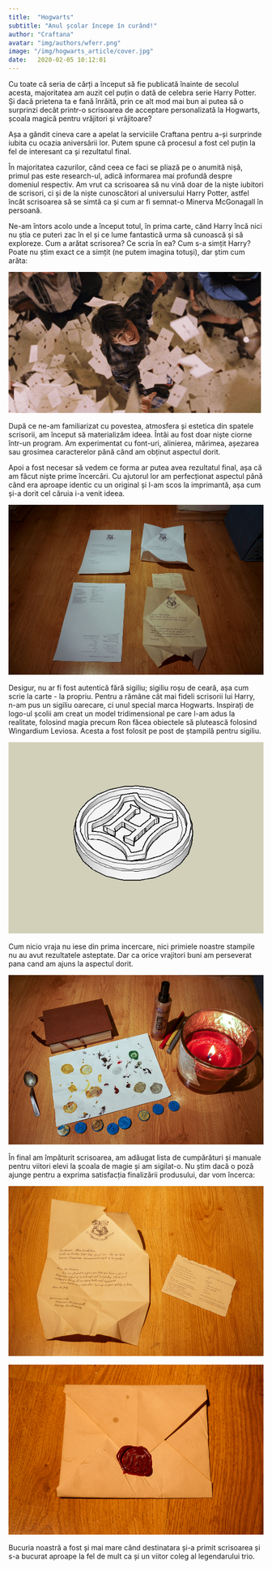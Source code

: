 ```yaml
---
title:  "Hogwarts"
subtitle: "Anul școlar începe în curând!"
author: "Craftana"
avatar: "img/authors/wferr.png"
image: "/img/hogwarts_article/cover.jpg"
date:   2020-02-05 10:12:01
---
```


Cu toate că seria de cărți a început să fie publicată înainte de secolul acesta, majoritatea am auzit cel puțin o dată de celebra serie Harry Potter. Și dacă prietena ta e fană înrăită, prin ce alt mod mai bun ai putea să o surprinzi decât printr-o scrisoarea de acceptare personalizată la Hogwarts, școala magică pentru vrăjitori și vrăjitoare?

Așa a gândit cineva care a apelat la serviciile Craftana pentru a-și surprinde iubita cu ocazia aniversării lor. Putem spune că procesul a fost cel puțin la fel de interesant ca și rezultatul final.

În majoritatea cazurilor, când ceea ce faci se pliază pe o anumită nișă, primul pas este research-ul, adică informarea mai profundă despre domeniul respectiv. Am vrut ca scrisoarea să nu vină doar de la niște iubitori de scrisori, ci și de la niște cunoscători al universului Harry Potter, astfel încât scrisoarea să se simtă ca și cum ar fi semnat-o Minerva McGonagall în persoană. 

Ne-am întors acolo unde a început totul, în prima carte, când Harry încă nici nu știa ce puteri zac în el și ce lume fantastică urma să cunoască și să exploreze. Cum a arătat scrisorea? Ce scria în ea? Cum s-a simțit Harry? Poate nu știm exact ce a simțit (ne putem imagina totuși), dar știm cum arăta:

![Letter opening](/img/hogwarts_article/harry_potter.gif)

După ce ne-am familiarizat cu povestea, atmosfera și estetica din spatele scrisorii, am început să materializăm ideea. Întâi au fost doar niște ciorne într-un program. Am experimentat cu font-uri, alinierea, mărimea, așezarea sau grosimea caracterelor până când am obținut aspectul dorit. 

Apoi a fost necesar să vedem ce forma ar putea avea rezultatul final, așa că am făcut niște prime încercări. Cu ajutorul lor am perfecționat aspectul până când era aproape identic cu un original și l-am scos la imprimantă, așa cum și-a dorit cel căruia i-a venit ideea.

![Design stages](/img/hogwarts_article/stages.jpg)

Desigur, nu ar fi fost autentică fără sigiliu; sigiliu roșu de ceară, așa cum scrie la carte - la propriu. Pentru a rămâne cât mai fideli scrisorii lui Harry, n-am pus un sigiliu oarecare, ci unul special marca Hogwarts. Inspirați de logo-ul școlii am creat un model tridimensional pe care l-am adus la realitate, folosind magia precum Ron făcea obiectele să plutească folosind Wingardium Leviosa. Acesta a fost folosit pe post de ștampilă pentru sigiliu.

![3D stamp](/img/hogwarts_article/stamp_3d.jpg)

Cum nicio vraja nu iese din prima incercare, nici primiele noastre stampile nu au avut rezultatele asteptate. Dar ca orice vrajitori buni am perseverat pana cand am ajuns la aspectul dorit.

![3D stamps](/img/hogwarts_article/stamp_2.jpg)

În final am împăturit scrisoarea, am adăugat lista de cumpărături și manuale pentru viitori elevi la școala de magie și am sigilat-o. Nu știm dacă o poză ajunge pentru a exprima satisfacția finalizării produsului, dar vom încerca:

![End result 1](/img/hogwarts_article/result_1.jpg)

![End result 2](/img/hogwarts_article/result_2.jpg)

Bucuria noastră a fost și mai mare când destinatara și-a primit scrisoarea și s-a bucurat aproape la fel de mult ca și un viitor coleg al legendarului trio.
